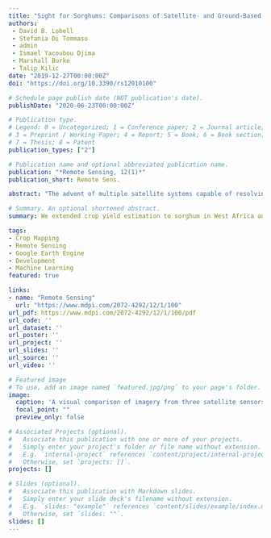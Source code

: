 ```yaml
---
title: "Sight for Sorghums: Comparisons of Satellite- and Ground-Based Sorghum Yield Estimates in Mali"
authors:
 - David B. Lobell
 - Stefania Di Tommaso
 - admin
 - Ismael Yacoubou Djima
 - Marshall Burke
 - Talip Kilic
date: "2019-12-27T00:00:00Z"
doi: "https://doi.org/10.3390/rs12010100"

# Schedule page publish date (NOT publication's date).
publishDate: "2020-06-23T00:00:00Z"

# Publication type.
# Legend: 0 = Uncategorized; 1 = Conference paper; 2 = Journal article;
# 3 = Preprint / Working Paper; 4 = Report; 5 = Book; 6 = Book section;
# 7 = Thesis; 8 = Patent
publication_types: ["2"]

# Publication name and optional abbreviated publication name.
publication: "*Remote Sensing, 12(1)*"
publication_short: Remote Sens.

abstract: "The advent of multiple satellite systems capable of resolving smallholder agricultural plots raises possibilities for significant advances in measuring and understanding agricultural productivity in smallholder systems. However, since only imperfect yield data are typically available for model training and validation, assessing the accuracy of satellite-based estimates remains a central challenge. Leveraging a survey experiment in Mali, this study uses plot-level sorghum yield estimates, based on farmer reporting and crop cutting, to construct and evaluate estimates from three satellite-based sensors. Consistent with prior work, the analysis indicates low correlation between the ground-based yield measures (r = 0.33). Satellite greenness, as measured by the growing season peak value of the green chlorophyll vegetation index from Sentinel-2, correlates much more strongly with crop cut (r = 0.48) than with self-reported (r = 0.22) yields. Given the inevitable limitations of ground-based measures, the paper reports the results from the regressions of self-reported, crop cut, and (crop cut-calibrated) satellite sorghum yields. The regression covariates explain more than twice as much variation in calibrated satellite yields (R2 = 0.25) compared to self-reported or crop cut yields, suggesting that a satellite-based approach anchored in crop cuts can be used to track sorghum yields as well or perhaps better than traditional measures. Finally, the paper gauges the sensitivity of yield predictions to the use of Sentinel-2 versus higher-resolution imagery from Planetscope and DigitalGlobe. All three sensors exhibit similar performance, suggesting little gains from finer resolutions in this system."

# Summary. An optional shortened abstract.
summary: We extended crop yield estimation to sorghum in West Africa and compared two ground-based measures with three satellite measures.

tags:
- Crop Mapping
- Remote Sensing
- Google Earth Engine
- Development
- Machine Learning
featured: true

links:
- name: "Remote Sensing"
  url: "https://www.mdpi.com/2072-4292/12/1/100"
url_pdf: https://www.mdpi.com/2072-4292/12/1/100/pdf
url_code: ''
url_dataset: ''
url_poster: ''
url_project: ''
url_slides: ''
url_source: ''
url_video: ''

# Featured image
# To use, add an image named `featured.jpg/png` to your page's folder. 
image:
  caption: 'A visual comparison of imagery from three satellite sensors'
  focal_point: ""
  preview_only: false

# Associated Projects (optional).
#   Associate this publication with one or more of your projects.
#   Simply enter your project's folder or file name without extension.
#   E.g. `internal-project` references `content/project/internal-project/index.md`.
#   Otherwise, set `projects: []`.
projects: []

# Slides (optional).
#   Associate this publication with Markdown slides.
#   Simply enter your slide deck's filename without extension.
#   E.g. `slides: "example"` references `content/slides/example/index.md`.
#   Otherwise, set `slides: ""`.
slides: []
---
```

